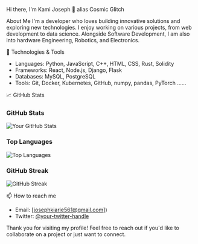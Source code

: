 Hi there, I'm Kami Joseph 👋 alias Cosmic Glitch

About Me
I'm a developer who loves building innovative solutions and exploring new technologies. I enjoy working on various projects, from web development to data science.
Alongside Software Development, I am also into hardware Engineering, Robotics, and Electronics.

🔧 Technologies & Tools
- Languages: Python, JavaScript, C++, HTML, CSS, Rust, Solidity
- Frameworks: React, Node.js, Django, Flask
- Databases: MySQL, PostgreSQL
- Tools: Git, Docker, Kubernetes, GitHub, numpy, pandas, PyTorch ......

📈 GitHub Stats
### GitHub Stats
![Your GitHub Stats](https://github-readme-stats.vercel.app/api?username=kamijoseph&show_icons=true&theme=radical)
### Top Languages
![Top Languages](https://github-readme-stats.vercel.app/api/top-langs/?username=kamijoseph&layout=compact&theme=radical)
### GitHub Streak
![GitHub Streak](https://streak-stats.demolab.com/?user=kamijoseph&theme=radical)


📫 How to reach me
- Email: [josephkiarie561@gmail.com])
- Twitter: [@your-twitter-handle](https://twitter.com/thestringglitch)

Thank you for visiting my profile! Feel free to reach out if you'd like to collaborate on a project or just want to connect.
